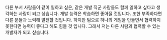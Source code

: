 다른 부서 사람들이 같이 일하고 싶은, 같은 개발 직군 사람들도 함께 일하고 싶다고 생각하는 사람이 되고 싶습니다.
개발 능력은 학습하면 좋아질 것입니다. 또한 부족하다면 다른 분들과 노력해 발전할 것입니다.
하지만 팀으로 하나의 게임을 만들면서 협력하지 못한다면 능력이 좋다고 해도 힘들 것 입니다.
그래서 저는 다른 사람과 협력할 수 있는 개발자가 되고 싶습니다.
